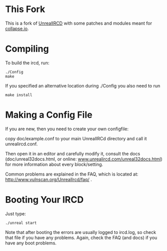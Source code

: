 This Fork
=========

This is a fork of [UnrealIRCD](http://www.unrealircd.com/) with some
patches and modules meant for [collapse.io](https://collapse.io).


Compiling
=========

To build the ircd, run:

    ./Config
    make

If you specified an alternative location during ./Config you also need
to run

    make install

Making a Config File
====================

If you are new, then you need to create your own configfile:

copy doc/example.conf to your main UnrealIRCd directory and call
it unrealircd.conf.

Then open it in an editor and carefully modify it, consult the docs
(doc/unreal32docs.html, or online: www.unrealircd.com/unreal32docs.html)
for more information about every block/setting.

Common problems are explained in the FAQ, which is located at:
http://www.vulnscan.org/UnrealIrcd/faq/ .


Booting Your IRCD
=================

Just type:

    ./unreal start

Note that after booting the errors are usually logged to ircd.log,
so check that file if you have any problems.
Again, check the FAQ (and docs) if you have any boot problems.

